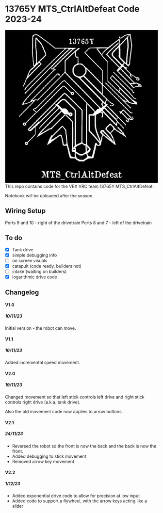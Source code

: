 # 13765Y MTS_CtrlAltDefeat Code 2023-24
![logo](logo.png "MTS_CtrlAltDefeat")
This repo contains code for the VEX VRC team 13765Y MTS_CtrlAltDefeat.

Notebook will be uploaded after the season.

## Wiring Setup
Ports 9 and 10 - right of the drivetrain
Ports 8 and 7 - left of the drivetrain

## To do

- [x] Tank drive
- [x] simple debugging info
- [ ] on screen visuals
- [x] catapult (code ready, builders not)
- [ ] intake (waiting on builders)
- [x] logarithmic drive code

## Changelog
#### V1.0
##### 10/11/23
Initial version - the robot can move.

#### V1.1
##### 16/11/23
Added incremental speed movement.

#### V2.0
##### 19/11/23
Changed movement so that left stick controls left drive and right stick controls right drive (a.k.a. tank drive).

Also the old movement code now applies to arrow buttons.

#### V2.1
##### 24/11/23
* Reversed the robot so the front is now the back and the back is now the front.
* Added debugging to stick movement
* Removed arrow key movement

#### V2.2
##### 1/12/23
* Added exponential drive code to allow for precision at low input
* Added code to support a flywheel, with the arrow keys acting like a slider
